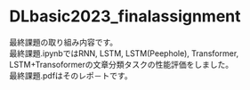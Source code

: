 # DLbasic2023_finalassignment
最終課題の取り組み内容です。\
最終課題.ipynbではRNN, LSTM, LSTM(Peephole), Transformer, LSTM+Transoformerの文章分類タスクの性能評価をしました。\
最終課題.pdfはそのレポ－トです。
